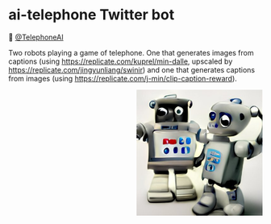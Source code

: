 # ai-telephone Twitter bot

🤖 [@TelephoneAI](https://twitter.com/TelephoneAI)

Two robots playing a game of telephone. One that generates images from captions (using https://replicate.com/kuprel/min-dalle, upscaled by https://replicate.com/jingyunliang/swinir) and one that generates captions from images (using https://replicate.com/j-min/clip-caption-reward).

<img align="right" width="250px" src="logo.png" />
